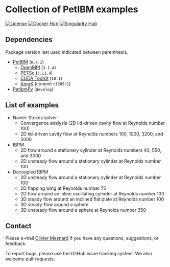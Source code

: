# Collection of PetIBM examples

[![License](https://img.shields.io/badge/License-BSD%203--Clause-blue.svg)](https://github.com/mesnardo/petibm-examples/raw/master/LICENSE)
[![Docker Hub](https://img.shields.io/badge/hosted-docker--hub-informational.svg)](https://hub.docker.com/repository/docker/barbagroup/petibm)
[![Singularity Hub](https://www.singularity-hub.org/static/img/hosted-singularity--hub-%23e32929.svg)](https://singularity-hub.org/collections/3692)

## Dependencies

Package version last used indicated between parenthesis.

* [PetIBM](https://github.com/barbagroup/PetIBM) (`0.4.2`)
  * [OpenMPI](https://www.open-mpi.org) (`3.1.4`)
  * [PETSc](https://www.mcs.anl.gov/petsc) (`3.11.4`)
  * [CUDA Toolkit](https://developer.nvidia.com/cuda-toolkit-archive) (`10.1`)
  * [AmgX](https://github.com/NVIDIA/AMGX) (commit `cf285c1`)
* [PetibmPy](https://github.com/mesnardo/petibmpy) (`develop`)

## List of examples

* Navier-Stokes solver
  * Convergence analysis (2D lid-driven cavity flow at Reynolds number 100)
  * 2D lid-driven cavity flow at Reynolds numbers 100, 1000, 3200, and 5000
* IBPM
  * 2D flow around a stationary cylinder at Reynolds numbers 40, 550, and 3000
  * 2D unsteady flow around a stationary cylinder at Reynolds number 100
* Decoupled IBPM
  * 2D unsteady flow around a stationary cylinder at Reynolds number 100
  * 2D flapping wing at Reynolds number 75
  * 2D flow around an inline oscillating cylinder at Reynolds number 100
  * 3D steady flow around an inclined flat plate at Reynolds number 100
  * 3D steady-flow around a sphere
  * 3D unsteady flow around a sphere at Reynolds number 350

## Contact

Please e-mail [Olivier Mesnard](mailto:mesnardo@gwu.edu) if you have any questions, suggestions, or feedback.

To report bugs, please use the GitHub issue tracking system.
We also welcome pull-requests.
